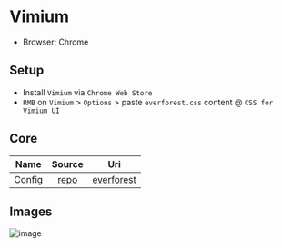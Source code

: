 # Vimium

- Browser: Chrome

## Setup

- Install `Vimium` via `Chrome Web Store`
- `RMB` on `Vimium` > `Options` > paste `everforest.css` content @ `CSS for Vimium UI`

## Core

|  Name  |                 Source                  |                                       Uri                                       |
| :----: | :-------------------------------------: | :-----------------------------------------------------------------------------: |
| Config | [repo](https://github.com/philc/vimium) | [everforest](https://github.com/mezdelex/VimiumConfig/tree/main/everforest.css) |

## Images

![image](https://github.com/user-attachments/assets/61402cdb-4d47-4725-a5bf-7ef16659d709)
